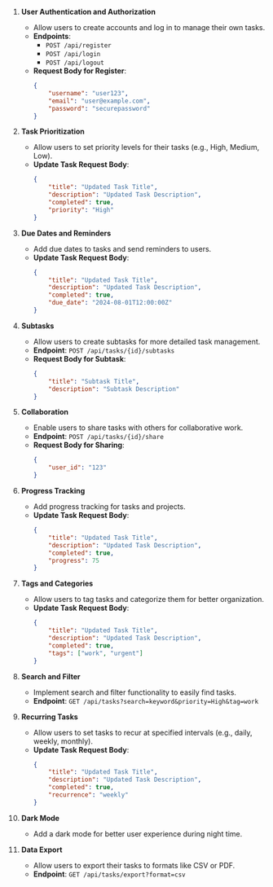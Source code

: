 1. **User Authentication and Authorization**

    - Allow users to create accounts and log in to manage their own tasks.
    - **Endpoints**:
        - `POST /api/register`
        - `POST /api/login`
        - `POST /api/logout`
    - **Request Body for Register**:
        ```json
        {
            "username": "user123",
            "email": "user@example.com",
            "password": "securepassword"
        }
        ```

2. **Task Prioritization**

    - Allow users to set priority levels for their tasks (e.g., High, Medium, Low).
    - **Update Task Request Body**:
        ```json
        {
            "title": "Updated Task Title",
            "description": "Updated Task Description",
            "completed": true,
            "priority": "High"
        }
        ```

3. **Due Dates and Reminders**

    - Add due dates to tasks and send reminders to users.
    - **Update Task Request Body**:
        ```json
        {
            "title": "Updated Task Title",
            "description": "Updated Task Description",
            "completed": true,
            "due_date": "2024-08-01T12:00:00Z"
        }
        ```

4. **Subtasks**

    - Allow users to create subtasks for more detailed task management.
    - **Endpoint**: `POST /api/tasks/{id}/subtasks`
    - **Request Body for Subtask**:
        ```json
        {
            "title": "Subtask Title",
            "description": "Subtask Description"
        }
        ```

5. **Collaboration**

    - Enable users to share tasks with others for collaborative work.
    - **Endpoint**: `POST /api/tasks/{id}/share`
    - **Request Body for Sharing**:
        ```json
        {
            "user_id": "123"
        }
        ```

6. **Progress Tracking**

    - Add progress tracking for tasks and projects.
    - **Update Task Request Body**:
        ```json
        {
            "title": "Updated Task Title",
            "description": "Updated Task Description",
            "completed": true,
            "progress": 75
        }
        ```

7. **Tags and Categories**

    - Allow users to tag tasks and categorize them for better organization.
    - **Update Task Request Body**:
        ```json
        {
            "title": "Updated Task Title",
            "description": "Updated Task Description",
            "completed": true,
            "tags": ["work", "urgent"]
        }
        ```

8. **Search and Filter**

    - Implement search and filter functionality to easily find tasks.
    - **Endpoint**: `GET /api/tasks?search=keyword&priority=High&tag=work`

9. **Recurring Tasks**

    - Allow users to set tasks to recur at specified intervals (e.g., daily, weekly, monthly).
    - **Update Task Request Body**:
        ```json
        {
            "title": "Updated Task Title",
            "description": "Updated Task Description",
            "completed": true,
            "recurrence": "weekly"
        }
        ```

10. **Dark Mode**

    - Add a dark mode for better user experience during night time.

11. **Data Export**
    - Allow users to export their tasks to formats like CSV or PDF.
    - **Endpoint**: `GET /api/tasks/export?format=csv`
